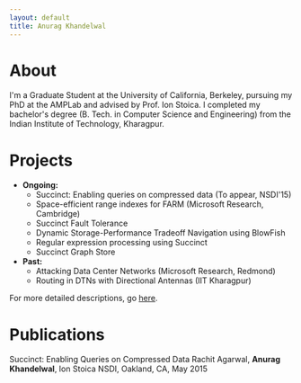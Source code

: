 ```yaml
---
layout: default
title: Anurag Khandelwal
---
```

# About

I'm a Graduate Student at the University of California, Berkeley, pursuing my 
PhD at the AMPLab and advised by Prof. Ion Stoica. I completed my bachelor's 
degree (B. Tech. in Computer Science and Engineering) from the Indian Institute 
of Technology, Kharagpur.

# Projects
- **Ongoing:**
    - Succinct: Enabling queries on compressed data (To appear, NSDI'15)
	- Space-efficient range indexes for FARM (Microsoft Research, Cambridge)
	- Succinct Fault Tolerance
	- Dynamic Storage-Performance Tradeoff Navigation using BlowFish
	- Regular expression processing using Succinct  
	- Succinct Graph Store
- **Past:**
	- Attacking Data Center Networks (Microsoft Research, Redmond)
	- Routing in DTNs with Directional Antennas (IIT Kharagpur)

For more detailed descriptions, go [here](/projects).

# Publications
Succinct: Enabling Queries on Compressed Data
Rachit Agarwal, **Anurag Khandelwal**, Ion Stoica
NSDI, Oakland, CA, May 2015
